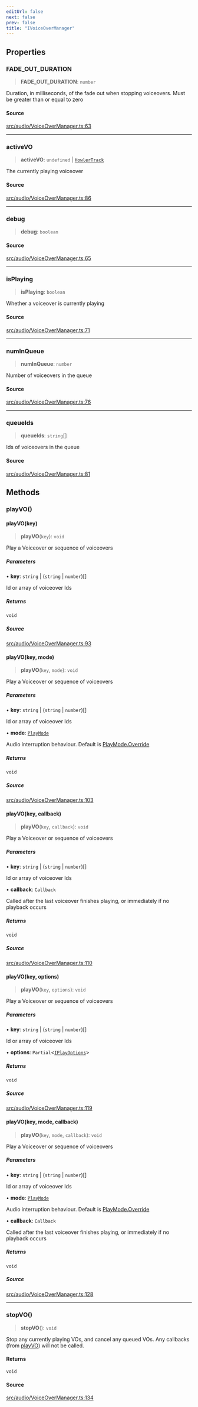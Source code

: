 ```yaml
---
editUrl: false
next: false
prev: false
title: "IVoiceOverManager"
---
```


## Properties

### FADE\_OUT\_DURATION

> **FADE\_OUT\_DURATION**: `number`

Duration, in milliseconds, of the fade out when stopping voiceovers. Must be greater than or equal to zero

#### Source

[src/audio/VoiceOverManager.ts:63](https://github.com/relishinc/dill-pixel/blob/c79d8e8552aaa0f13a29535c819ae67d025b4669/src/audio/VoiceOverManager.ts#L63)

***

### activeVO

> **activeVO**: `undefined` \| [`HowlerTrack`](/api/classes/howlertrack/)

The currently playing voiceover

#### Source

[src/audio/VoiceOverManager.ts:86](https://github.com/relishinc/dill-pixel/blob/c79d8e8552aaa0f13a29535c819ae67d025b4669/src/audio/VoiceOverManager.ts#L86)

***

### debug

> **debug**: `boolean`

#### Source

[src/audio/VoiceOverManager.ts:65](https://github.com/relishinc/dill-pixel/blob/c79d8e8552aaa0f13a29535c819ae67d025b4669/src/audio/VoiceOverManager.ts#L65)

***

### isPlaying

> **isPlaying**: `boolean`

Whether a voiceover is currently playing

#### Source

[src/audio/VoiceOverManager.ts:71](https://github.com/relishinc/dill-pixel/blob/c79d8e8552aaa0f13a29535c819ae67d025b4669/src/audio/VoiceOverManager.ts#L71)

***

### numInQueue

> **numInQueue**: `number`

Number of voiceovers in the queue

#### Source

[src/audio/VoiceOverManager.ts:76](https://github.com/relishinc/dill-pixel/blob/c79d8e8552aaa0f13a29535c819ae67d025b4669/src/audio/VoiceOverManager.ts#L76)

***

### queueIds

> **queueIds**: `string`[]

Ids of voiceovers in the queue

#### Source

[src/audio/VoiceOverManager.ts:81](https://github.com/relishinc/dill-pixel/blob/c79d8e8552aaa0f13a29535c819ae67d025b4669/src/audio/VoiceOverManager.ts#L81)

## Methods

### playVO()

#### playVO(key)

> **playVO**(`key`): `void`

Play a Voiceover or sequence of voiceovers

##### Parameters

• **key**: `string` \| (`string` \| `number`)[]

Id or array of voiceover Ids

##### Returns

`void`

##### Source

[src/audio/VoiceOverManager.ts:93](https://github.com/relishinc/dill-pixel/blob/c79d8e8552aaa0f13a29535c819ae67d025b4669/src/audio/VoiceOverManager.ts#L93)

#### playVO(key, mode)

> **playVO**(`key`, `mode`): `void`

Play a Voiceover or sequence of voiceovers

##### Parameters

• **key**: `string` \| (`string` \| `number`)[]

Id or array of voiceover Ids

• **mode**: [`PlayMode`](/api/enumerations/playmode/)

Audio interruption behaviour. Default is [PlayMode.Override](../../../../../../api/enumerations/playmode/#override)

##### Returns

`void`

##### Source

[src/audio/VoiceOverManager.ts:103](https://github.com/relishinc/dill-pixel/blob/c79d8e8552aaa0f13a29535c819ae67d025b4669/src/audio/VoiceOverManager.ts#L103)

#### playVO(key, callback)

> **playVO**(`key`, `callback`): `void`

Play a Voiceover or sequence of voiceovers

##### Parameters

• **key**: `string` \| (`string` \| `number`)[]

Id or array of voiceover Ids

• **callback**: `Callback`

Called after the last voiceover finishes playing, or immediately if no playback occurs

##### Returns

`void`

##### Source

[src/audio/VoiceOverManager.ts:110](https://github.com/relishinc/dill-pixel/blob/c79d8e8552aaa0f13a29535c819ae67d025b4669/src/audio/VoiceOverManager.ts#L110)

#### playVO(key, options)

> **playVO**(`key`, `options`): `void`

Play a Voiceover or sequence of voiceovers

##### Parameters

• **key**: `string` \| (`string` \| `number`)[]

Id or array of voiceover Ids

• **options**: `Partial`\<[`IPlayOptions`](/api/interfaces/iplayoptions/)\>

##### Returns

`void`

##### Source

[src/audio/VoiceOverManager.ts:119](https://github.com/relishinc/dill-pixel/blob/c79d8e8552aaa0f13a29535c819ae67d025b4669/src/audio/VoiceOverManager.ts#L119)

#### playVO(key, mode, callback)

> **playVO**(`key`, `mode`, `callback`): `void`

Play a Voiceover or sequence of voiceovers

##### Parameters

• **key**: `string` \| (`string` \| `number`)[]

Id or array of voiceover Ids

• **mode**: [`PlayMode`](/api/enumerations/playmode/)

Audio interruption behaviour. Default is [PlayMode.Override](../../../../../../api/enumerations/playmode/#override)

• **callback**: `Callback`

Called after the last voiceover finishes playing, or immediately if no playback occurs

##### Returns

`void`

##### Source

[src/audio/VoiceOverManager.ts:128](https://github.com/relishinc/dill-pixel/blob/c79d8e8552aaa0f13a29535c819ae67d025b4669/src/audio/VoiceOverManager.ts#L128)

***

### stopVO()

> **stopVO**(): `void`

Stop any currently playing VOs, and cancel any queued VOs.
Any callbacks (from [playVO](../../../../../../api/functions/playvo)) will not be called.

#### Returns

`void`

#### Source

[src/audio/VoiceOverManager.ts:134](https://github.com/relishinc/dill-pixel/blob/c79d8e8552aaa0f13a29535c819ae67d025b4669/src/audio/VoiceOverManager.ts#L134)

